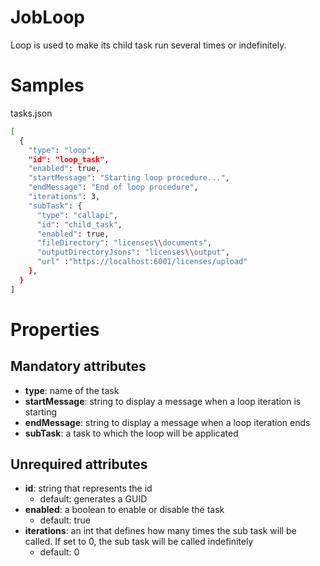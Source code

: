 # JobLoop

Loop is used to make its child task run several times or indefinitely.

# Samples

tasks.json

```sh
[
  {
    "type": "loop",
    "id": "loop_task",
    "enabled": true,
    "startMessage": "Starting loop procedure...",
    "endMessage": "End of loop procedure",
    "iterations": 3,
    "subTask": {
      "type": "callapi",
      "id": "child_task",
      "enabled": true,
      "fileDirectory": "licenses\\documents",
      "outputDirectoryJsons": "licenses\\output",
      "url" :"https://localhost:6001/licenses/upload"
    },
  }
] 
```

# Properties

## Mandatory attributes

- **type**: name of the task
- **startMessage**: string to display a message when a loop iteration is starting
- **endMessage**: string to display a message when a loop iteration ends
- **subTask**: a task to which the loop will be applicated

## Unrequired attributes

- **id**: string that represents the id
    - default: generates a GUID
- **enabled**: a boolean to enable or disable the task
    - default: true
- **iterations**: an int that defines how many times the sub task will be called. If set to 0, the sub task will be
  called indefinitely
    - default: 0